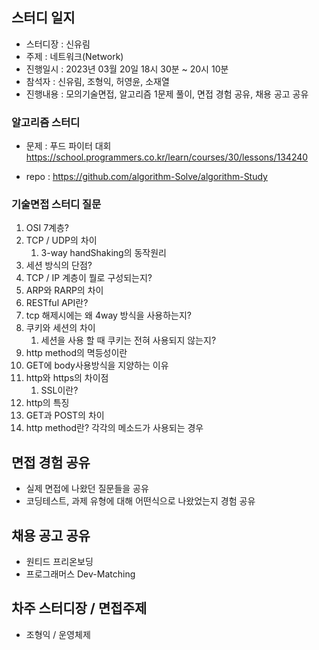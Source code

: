 ## 스터디 일지
- 스터디장 : 신유림 
- 주제 : 네트워크(Network)
- 진행일시 : 2023년 03월 20일 18시 30분 ~ 20시 10분
- 참석자 : 신유림, 조형익, 허영윤, 소재열
- 진행내용 : 모의기술면접,  알고리즘 1문제 풀이, 면접 경험 공유, 채용 공고 공유

### 알고리즘 스터디
- 문제 : 푸드 파이터 대회
https://school.programmers.co.kr/learn/courses/30/lessons/134240

- repo : https://github.com/algorithm-Solve/algorithm-Study

### 기술면접 스터디 질문

1. OSI 7계층?
2. TCP / UDP의 차이
   1. 3-way handShaking의 동작원리
3. 세션 방식의 단점?
4. TCP / IP 계층이 뭘로 구성되는지?
5. ARP와 RARP의 차이
6. RESTful API란?
7. tcp 해제시에는 왜 4way 방식을 사용하는지?
8. 쿠키와 세션의 차이
   1. 세션을 사용 할 때 쿠키는 전혀 사용되지 않는지?
9. http method의 멱등성이란
10. GET에 body사용방식을 지양하는 이유
11. http와 https의 차이점
    1. SSL이란?
12. http의 특징
13. GET과 POST의 차이
14. http method란? 각각의 메소드가 사용되는 경우

## 면접 경험 공유

- 실제 면접에 나왔던 질문들을 공유
- 코딩테스트, 과제 유형에 대해 어떤식으로 나왔었는지 경험 공유

## 채용 공고 공유
- 원티드 프리온보딩
- 프로그래머스 Dev-Matching

## 차주 스터디장 / 면접주제
- 조형익 / 운영체제